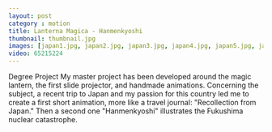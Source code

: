 ```yaml
---
layout: post
category : motion
title: Lanterna Magica - Hanmenkyoshi
thumbnail: thumbnail.jpg
images: [japan1.jpg, japan2.jpg, japan3.jpg, japan4.jpg, japan5.jpg, japan6.jpg, japan7.jpg, japan8.jpg]
video: 65215224
---
```

Degree Project
My master project has been developed around the magic lantern, the first slide projector, and handmade animations. 
Concerning the subject, a recent trip to Japan and my passion for this country led me to create a first short animation, more like a travel journal: "Recollection from Japan."
Then a second one "Hanmenkyoshi" illustrates the Fukushima nuclear catastrophe.
